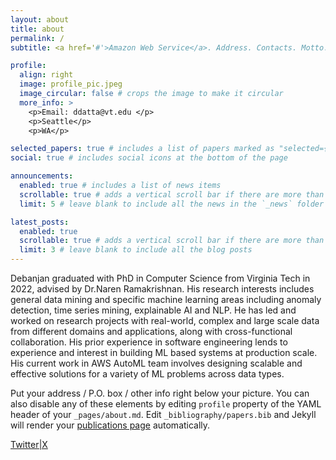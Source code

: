 ```yaml
---
layout: about
title: about
permalink: /
subtitle: <a href='#'>Amazon Web Service</a>. Address. Contacts. Motto. Etc.

profile:
  align: right
  image: profile_pic.jpeg
  image_circular: false # crops the image to make it circular
  more_info: >
    <p>Email: ddatta@vt.edu </p>
    <p>Seattle</p>
    <p>WA</p>

selected_papers: true # includes a list of papers marked as "selected={true}"
social: true # includes social icons at the bottom of the page

announcements:
  enabled: true # includes a list of news items
  scrollable: true # adds a vertical scroll bar if there are more than 3 news items
  limit: 5 # leave blank to include all the news in the `_news` folder

latest_posts:
  enabled: true
  scrollable: true # adds a vertical scroll bar if there are more than 3 new posts items
  limit: 3 # leave blank to include all the blog posts
---
```


Debanjan graduated with PhD in Computer Science from Virginia Tech in 2022, advised by Dr.Naren Ramakrishnan. His research
interests includes general data mining and specific machine learning areas including anomaly detection, time series mining,
explainable AI and NLP. He has led and worked on research projects with real-world, complex and large scale data from different
domains and applications, along with cross-functional collaboration. His prior experience in software engineering lends to experience
and interest in building ML based systems at production scale. His current work in AWS AutoML team involves designing scalable
and effective solutions for a variety of ML problems across data types.


Put your address / P.O. box / other info right below your picture. You can also disable any of these elements by editing `profile` property of the YAML header of your `_pages/about.md`. Edit `_bibliography/papers.bib` and Jekyll will render your [publications page](/al-folio/publications/) automatically.

[Twitter|X](https://x.com/devDdata)
